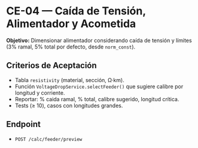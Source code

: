 # CE-04 — Caída de Tensión, Alimentador y Acometida
**Objetivo:** Dimensionar alimentador considerando caída de tensión y límites (3% ramal, 5% total por defecto, desde `norm_const`).

## Criterios de Aceptación
- Tabla `resistivity` (material, sección, Ω·km).
- Función `VoltageDropService.selectFeeder()` que sugiere calibre por longitud y corriente.
- Reportar: % caida ramal, % total, calibre sugerido, longitud crítica.
- Tests (≥ 10), casos con longitudes grandes.

## Endpoint
- `POST /calc/feeder/preview`

